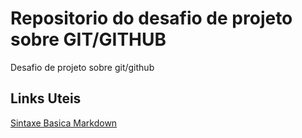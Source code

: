 # Repositorio do desafio de projeto sobre GIT/GITHUB
Desafio de projeto sobre git/github


## Links Uteis
[Sintaxe Basica Markdown](https://www.markdownguide.org/basic-syntax/)

